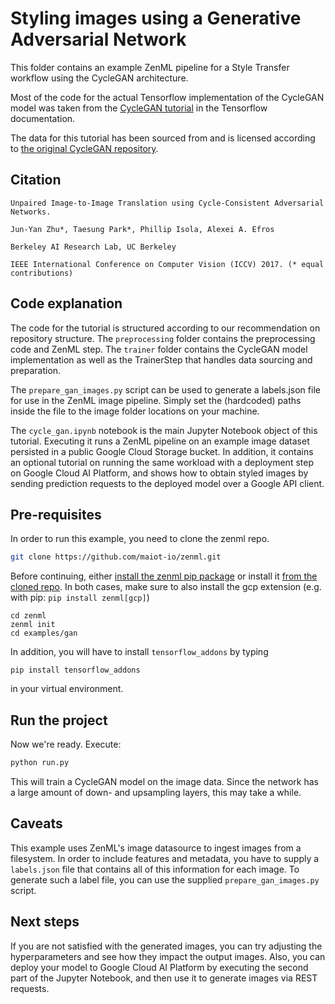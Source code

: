 # Styling images using a Generative Adversarial Network

This folder contains an example ZenML pipeline for a Style Transfer workflow using the CycleGAN architecture.

Most of the code for the actual Tensorflow implementation of the CycleGAN model was taken from
the [CycleGAN tutorial](https://www.tensorflow.org/tutorials/generative/cyclegan) in the Tensorflow documentation.

The data for this tutorial has been sourced from and is licensed according
to [the original CycleGAN repository](https://github.com/junyanz/CycleGAN).

## Citation
```
Unpaired Image-to-Image Translation using Cycle-Consistent Adversarial Networks.

Jun-Yan Zhu*, Taesung Park*, Phillip Isola, Alexei A. Efros

Berkeley AI Research Lab, UC Berkeley

IEEE International Conference on Computer Vision (ICCV) 2017. (* equal contributions)
```
## Code explanation

The code for the tutorial is structured according to our recommendation on repository structure. The `preprocessing`
folder contains the preprocessing code and ZenML step. The `trainer` folder contains the CycleGAN model implementation
as well as the TrainerStep that handles data sourcing and preparation.

The `prepare_gan_images.py` script can be used to generate a labels.json file for use in the ZenML image pipeline.
Simply set the (hardcoded) paths inside the file to the image folder locations on your machine.

The `cycle_gan.ipynb` notebook is the main Jupyter Notebook object of this tutorial. Executing it runs a ZenML pipeline
on an example image dataset persisted in a public Google Cloud Storage bucket. In addition, it contains an optional 
tutorial on running the same workload with a deployment step on Google Cloud AI Platform, and shows how to obtain 
styled images by sending prediction requests to the deployed model over a Google API client.

## Pre-requisites
In order to run this example, you need to clone the zenml repo.

```bash
git clone https://github.com/maiot-io/zenml.git
```

Before continuing, either [install the zenml pip package](https://docs.zenml.io/getting-started/installation.html) or install it [from the cloned repo](../../zenml/README.md). 
In both cases, make sure to also install the gcp extension (e.g. with pip: `pip install zenml[gcp]`)

```
cd zenml
zenml init
cd examples/gan
```

In addition, you will have to install `tensorflow_addons` by typing
```
pip install tensorflow_addons
```
in your virtual environment.

## Run the project
Now we're ready. Execute:

```bash
python run.py
```

This will train a CycleGAN model on the image data. Since the network has a large amount of down- and upsampling layers,
this may take a while.


## Caveats 

This example uses ZenML's image datasource to ingest images from a filesystem. In order to include features and
metadata, you have to supply a `labels.json` file that contains all of this information for each image. To generate 
such a label file, you can use the supplied `prepare_gan_images.py` script.

## Next steps

If you are not satisfied with the generated images, you can try adjusting the hyperparameters and see how they impact 
the output images. Also, you can deploy your model to Google Cloud AI Platform by executing the second part of the 
Jupyter Notebook, and then use it to generate images via REST requests.